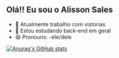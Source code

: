 ## Olá!! Eu sou o Alisson Sales

- 🔭 Atualmente trabalho com vistorias 
- 🌱 Estou estudando back-end em geral
- 😄 Pronouns: -ele/dele

[![Anurag's GitHub stats](https://github-readme-stats.vercel.app/api?username=alissonsales98)](https://github.com/anuraghazra/github-readme-stats)


